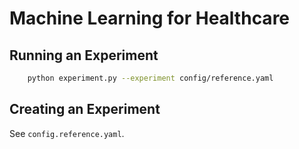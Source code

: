# Machine Learning for Healthcare

## Running an Experiment
```bash
    python experiment.py --experiment config/reference.yaml
```

## Creating an Experiment
See `config.reference.yaml`.